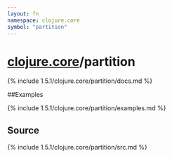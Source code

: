 ```yaml
---
layout: fn
namespace: clojure.core
symbol: "partition"
---
```


# [clojure.core](../)/partition

{% include 1.5.1/clojure.core/partition/docs.md %}

##Examples

{% include 1.5.1/clojure.core/partition/examples.md %}
## Source
{% include 1.5.1/clojure.core/partition/src.md %}

